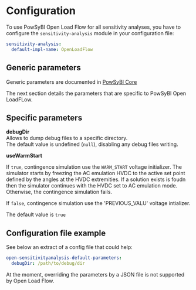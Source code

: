 # Configuration

To use PowSyBl Open Load Flow for all sensitivity analyses, you have to configure the `sensitivity-analysis` module in your configuration file:
```yaml
sensitivity-analysis:
  default-impl-name: OpenLoadFlow
```

## Generic parameters

Generic parameters are documented in [PowSyBl Core](inv:powsyblcore:*:*#simulation/sensitivity/configuration)

The next section details the parameters that are specific to PowSyBl Open LoadFLow.

## Specific parameters

**debugDir**  
Allows to dump debug files to a specific directory.  
The default value is undefined (`null`), disabling any debug files writing.

**useWarmStart**

If `true`, contingence simulation use the `WARM_START` voltage initializer. The simulator starts by freezing the AC emulation
HVDC to the active set point defined by the angles at the HVDC extremities. If a solution exists is foudn then the simulator
continues with the HVDC set to AC emulation mode. Otherwise, the contingence simulation fails.

If `false`, contingence simulation use the 'PREVIOUS_VALU' voltage intializer.

The default value is `true`

## Configuration file example
See below an extract of a config file that could help:

```yaml
open-sensitivityanalysis-default-parameters:
  debugDir: /path/to/debug/dir
```

At the moment, overriding the parameters by a JSON file is not supported by Open Load Flow.
